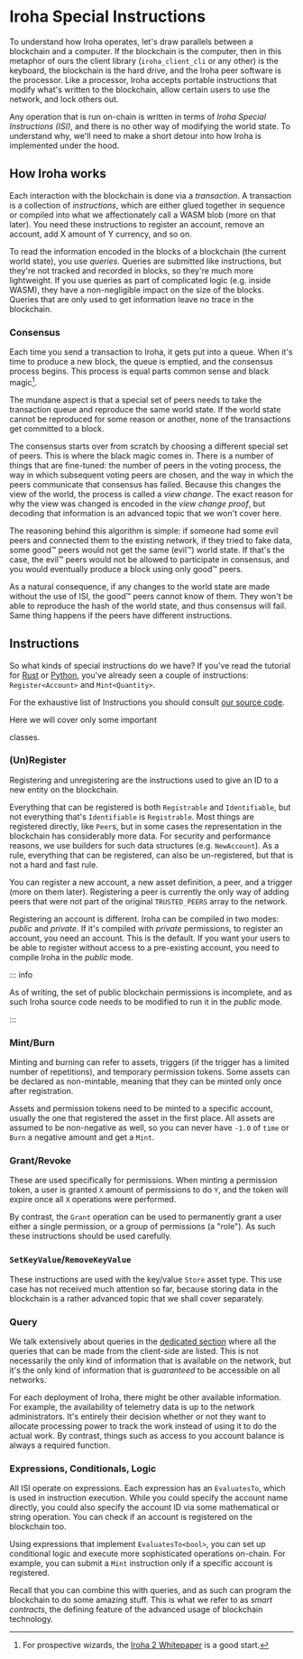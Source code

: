 # Iroha Special Instructions

To understand how Iroha operates, let's draw parallels between a blockchain
and a computer. If the blockchain is the computer, then in this metaphor of
ours the client library (`iroha_client_cli` or any other) is the keyboard,
the blockchain is the hard drive, and the Iroha peer software is the
processor. Like a processor, Iroha accepts portable instructions that
modify what's written to the blockchain, allow certain users to use the
network, and lock others out.

Any operation that is run on-chain is written in terms of _Iroha Special
Instructions (ISI)_, and there is no other way of modifying the world
state. To understand why, we'll need to make a short detour into how Iroha
is implemented under the hood.

## How Iroha works

Each interaction with the blockchain is done via a _transaction_. A
transaction is a collection of _instructions_, which are either glued
together in sequence or compiled into what we affectionately call a WASM
blob (more on that later). You need these instructions to register an
account, remove an account, add X amount of Y currency, and so on.

To read the information encoded in the blocks of a blockchain (the current
world state), you use _queries_. Queries are submitted like instructions,
but they're not tracked and recorded in blocks, so they're much more
lightweight. If you use queries as part of complicated logic (e.g. inside
WASM), they have a non-negligible impact on the size of the blocks. Queries
that are only used to get information leave no trace in the blockchain.

### Consensus

Each time you send a transaction to Iroha, it gets put into a queue.
When it's time to produce a new block, the queue is emptied, and the
consensus process begins. This process is equal parts common sense and
black magic[^1].

The mundane aspect is that a special set of peers needs to take the
transaction queue and reproduce the same world state. If the world state
cannot be reproduced for some reason or another, none of the transactions
get committed to a block.

The consensus starts over from scratch by choosing a different special set
of peers. This is where the black magic comes in. There is a number of
things that are fine-tuned: the number of peers in the voting process, the
way in which subsequent voting peers are chosen, and the way in which the
peers communicate that consensus has failed. Because this changes the view
of the world, the process is called a _view change_. The exact reason for
why the view was changed is encoded in the _view change proof_, but
decoding that information is an advanced topic that we won't cover here.

The reasoning behind this algorithm is simple: if someone had some evil
peers and connected them to the existing network, if they tried to fake
data, some good™ peers would not get the same (evil™) world state. If
that's the case, the evil™ peers would not be allowed to participate in
consensus, and you would eventually produce a block using only good™ peers.

As a natural consequence, if any changes to the world state are made
without the use of ISI, the good™ peers cannot know of them. They won't be
able to reproduce the hash of the world state, and thus consensus will
fail. Same thing happens if the peers have different instructions.

## Instructions

So what kinds of special instructions do we have? If you've read the
tutorial for [Rust](../rust.md) or [Python](../python.md), you've already
seen a couple of instructions: `Register<Account>` and `Mint<Quantity>`.

For the exhaustive list of Instructions you should consult
[our source code](https://github.com/hyperledger/iroha/tree/iroha2-dev/core/src/smartcontracts/isi).

<!-- Check link is working --> Here we will cover only some important

classes.

### (Un)Register

Registering and unregistering are the instructions used to give an ID to a
new entity on the blockchain.

Everything that can be registered is both `Registrable` and `Identifiable`,
but not everything that's `Identifiable` is `Registrable`. Most things are
registered directly, like `Peer`s, but in some cases the representation in
the blockchain has considerably more data. For security and performance
reasons, we use builders for such data structures (e.g. `NewAccount`). As a
rule, everything that can be registered, can also be un-registered, but
that is not a hard and fast rule.

You can register a new account, a new asset definition, a peer, and a
trigger (more on them later). Registering a peer is currently the only way
of adding peers that were not part of the original `TRUSTED_PEERS` array to
the network.

Registering an account is different. Iroha can be compiled in two modes:
_public_ and _private_. If it's compiled with _private_ permissions, to
register an account, you need an account. This is the default. If you want
your users to be able to register without access to a pre-existing account,
you need to compile Iroha in the _public_ mode.

::: info

As of writing, the set of public blockchain permissions is incomplete, and
as such Iroha source code needs to be modified to run it in the _public_
mode.

:::

### Mint/Burn

Minting and burning can refer to assets, triggers (if the trigger has a
limited number of repetitions), and temporary permission tokens. Some
assets can be declared as non-mintable, meaning that they can be minted
only once after registration.

Assets and permission tokens need to be minted to a specific account,
usually the one that registered the asset in the first place. All assets
are assumed to be non-negative as well, so you can never have `-1.0` of
`time` or `Burn` a negative amount and get a `Mint`.

### Grant/Revoke

These are used specifically for permissions. When minting a permission
token, a user is granted `X` amount of permissions to do `Y`, and the token
will expire once all `X` operations were performed.

By contrast, the `Grant` operation can be used to permanently grant a user
either a single permission, or a group of permissions (a "role"). As such
these instructions should be used carefully.

### `SetKeyValue`/`RemoveKeyValue`

These instructions are used with the key/value `Store` asset type. This use
case has not received much attention so far, because storing data in the
blockchain is a rather advanced topic that we shall cover separately.

### Query

We talk extensively about queries in the [dedicated section](queries.md)
where all the queries that can be made from the client-side are listed. This
is not necessarily the only kind of information that is available on the
network, but it's the only kind of information that is _guaranteed_ to be
accessible on all networks.

For each deployment of Iroha, there might be other available information.
For example, the availability of telemetry data is up to the network
administrators. It's entirely their decision whether or not they want to
allocate processing power to track the work instead of using it to do the
actual work. By contrast, things such as access to you account balance is
always a required function.

### Expressions, Conditionals, Logic

All ISI operate on expressions. Each expression has an `EvaluatesTo`, which
is used in instruction execution. While you could specify the account name
directly, you could also specify the account ID via some mathematical or
string operation. You can check if an account is registered on the
blockchain too.

Using expressions that implement `EvaluatesTo<bool>`, you can set up
conditional logic and execute more sophisticated operations on-chain. For
example, you can submit a `Mint` instruction only if a specific account is
registered.

Recall that you can combine this with queries, and as such can program the
blockchain to do some amazing stuff. This is what we refer to as _smart
contracts_, the defining feature of the advanced usage of blockchain
technology.

[^1]:
    For prospective wizards, the
    [Iroha 2 Whitepaper](https://github.com/hyperledger/iroha/blob/iroha2-dev/docs/source/iroha_2_whitepaper.md)
    is a good start.
